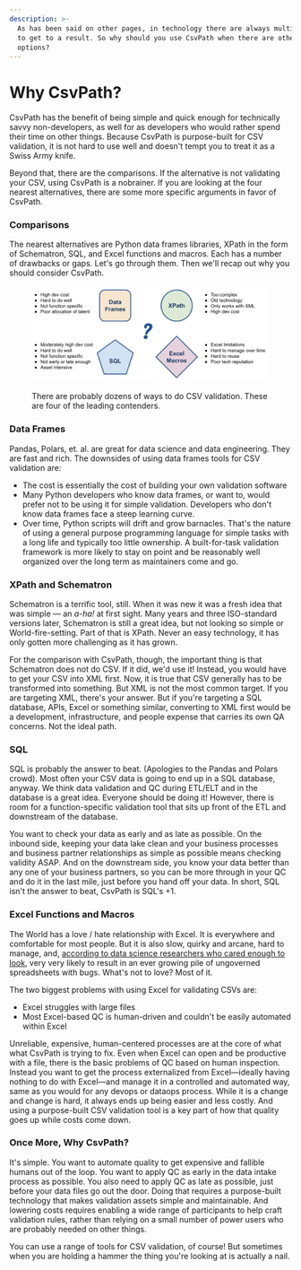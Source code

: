 ```yaml
---
description: >-
  As has been said on other pages, in technology there are always multiple ways
  to get to a result. So why should you use CsvPath when there are other
  options?
---
```


# Why CsvPath?

CsvPath has the benefit of being simple and quick enough for technically savvy non-developers, as well for as developers who would rather spend their time on other things. Because CsvPath is purpose-built for CSV validation, it is not hard to use well and doesn't tempt you to treat it as a Swiss Army knife.&#x20;

Beyond that, there are the comparisons. If the alternative is not validating your CSV, using CsvPath is a nobrainer. If you are looking at the four nearest alternatives, there are some more specific arguments in favor of CsvPath.

### Comparisons

The nearest alternatives are Python data frames libraries, XPath in the form of Schematron, SQL, and Excel functions and macros. Each has a number of drawbacks or gaps. Let's go through them. Then we'll recap out why you should consider CsvPath.

<figure><img src="../.gitbook/assets/alternatives.png" alt=""><figcaption><p>There are probably dozens of ways to do CSV validation. These are four of the leading contenders.</p></figcaption></figure>

### Data Frames

Pandas, Polars, et. al. are great for data science and data engineering. They are fast and rich. The downsides of using data frames tools for CSV validation are:

* The cost is essentially the cost of building your own validation software
* Many Python developers who know data frames, or want to, would prefer not to be using it for simple validation. Developers who don't know data frames face a steep learning curve.
* Over time, Python scripts will drift and grow barnacles. That's the nature of using a general purpose programming language for simple tasks with a long life and typically too little ownership. A built-for-task validation framework is more likely to stay on point and be reasonably well organized over the long term as maintainers come and go.

### XPath and Schematron

Schematron is a terrific tool, still. When it was new it was a fresh idea that was simple — an _a-ha!_ at first sight. Many years and three ISO-standard versions later, Schematron is still a great idea, but not looking so simple or World-fire-setting. Part of that is XPath. Never an easy technology, it has only gotten more challenging as it has grown.

For the comparison with CsvPath, though, the important thing is that Schematron does not do CSV. If it did, we'd use it!  Instead, you would have to get your CSV into XML first. Now, it is true that CSV generally has to be transformed into something. But XML is not the most common target. If you are targeting XML, there's your answer. But if you're targeting a SQL database, APIs, Excel or something similar, converting to XML first would be a development, infrastructure, and people expense that carries its own QA concerns. Not the ideal path.

### SQL

SQL is probably the answer to beat. (Apologies to the Pandas and Polars crowd). Most often your CSV data is going to end up in a SQL database, anyway. We think data validation and QC during ETL/ELT and in the database is a great idea. Everyone should be doing it! However, there is room for a function-specific validation tool that sits up front of the ETL and downstream of the database.&#x20;

You want to check your data as early and as late as possible. On the inbound side, keeping your data lake clean and your business processes and business partner relationships as simple as possible means checking validity ASAP. And on the downstream side, you know your data better than any one of your business partners, so you can be more through in your QC and do it in the last mile, just before you hand off your data. In short, SQL isn't the answer to beat, CsvPath is SQL's +1.

### Excel Functions and Macros

The World has a love / hate relationship with Excel. It is everywhere and comfortable for most people. But it is also slow, quirky and arcane, hard to manage, and, [according to data science researchers who cared enough to look](https://link.springer.com/article/10.1007/s11704-023-2384-6), very very likely to result in an ever growing pile of ungoverned spreadsheets with bugs. What's not to love? Most of it.

The two biggest problems with using Excel for validating CSVs are:&#x20;

* Excel struggles with large files
* Most Excel-based QC is human-driven and couldn't be easily automated within Excel&#x20;

Unreliable, expensive, human-centered processes are at the core of what what CsvPath is trying to fix. Even when Excel can open and be productive with a file, there is the basic problems of QC based on human inspection. Instead you want to get the process externalized from Excel—ideally having nothing to do with Excel—and manage it in a controlled and automated way, same as you would for any devops or dataops process. While it is a change and change is hard, it always ends up being easier and less costly. And using a purpose-built CSV validation tool is a key part of how that quality goes up while costs come down.

### Once More, Why CsvPath?

It's simple. You want to automate quality to get expensive and fallible humans out of the loop. You want to apply QC as early in the data intake process as possible. You also need to apply QC as late as possible, just before your data files go out the door. Doing that requires a purpose-built technology that makes validation assets simple and maintainable. And lowering costs requires enabling a wide range of participants to help craft validation rules, rather than relying on a small number of power users who are probably needed on other things.

You can use a range of tools for CSV validation, of course! But sometimes when you are holding a hammer the thing you're looking at is actually a nail.&#x20;

